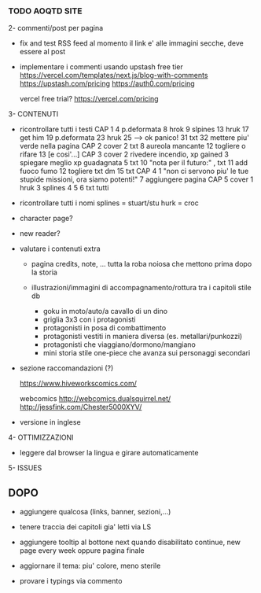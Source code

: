 ### TODO AOQTD SITE

2- commenti/post per pagina

  - fix and test RSS feed
  al momento il link e' alle immagini secche, deve essere al post

  - implementare i commenti usando upstash free tier
    https://vercel.com/templates/next.js/blog-with-comments
    https://upstash.com/pricing
    https://auth0.com/pricing

    vercel free trial? https://vercel.com/pricing

3- CONTENUTI

  - ricontrollare tutti i testi
    CAP 1
      4 p.deformata
      8 hrok
      9 slpines
      13 hruk
      17 get him
      19 p.deformata
      23 hruk
      25 --> ok panico!
      31 txt
      32 mettere piu' verde nella pagina
    CAP 2
      cover
      2 txt
      8 aureola mancante
      12 togliere o rifare
      13 [e cosi'...]
    CAP 3
      cover
      2 rivedere incendio, xp gained
      3 spiegare meglio xp guadagnata
      5 txt
      10 "nota per il futuro:" , txt
      11 add fuoco fumo
      12 togliere txt dm
      15 txt
    CAP 4
      1 "non ci servono piu' le tue stupide missioni, ora siamo potenti!"
      7 aggiungere pagina
    CAP 5
      cover
      1 hruk
      3 splines
      4 5 6 txt tutti



  - ricontrollare tutti i nomi
    splines = stuart/stu
    hurk = croc

  - character page?

  - new reader?

  - valutare i contenuti extra
    - pagina credits, note, ... tutta la roba noiosa che mettono prima dopo la storia

    - illustrazioni/immagini di accompagnamento/rottura tra i capitoli stile db 
      - goku in moto/auto/a cavallo di un dino
      - griglia 3x3 con i protagonisti
      - protagonisti in posa di combattimento
      - protagonisti vestiti in maniera diversa (es. metallari/punkozzi)
      - protagonisti che viaggiano/dormono/mangiano
      - mini storia stile one-piece che avanza sui personaggi secondari

  - sezione raccomandazioni (?)

    https://www.hiveworkscomics.com/

    webcomics
      http://webcomics.dualsquirrel.net/
      http://jessfink.com/Chester5000XYV/

  - versione in inglese

4- OTTIMIZZAZIONI

  - leggere dal browser la lingua e girare automaticamente

5- ISSUES
  


DOPO
---
- aggiungere qualcosa (links, banner, sezioni,...)
- tenere traccia dei capitoli gia' letti via LS
- aggiungere tooltip al bottone next quando disabilitato
  continue, new page every week
    oppure pagina finale
- aggiornare il tema: piu' colore, meno sterile

- provare i typings via commento